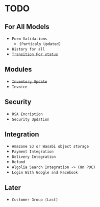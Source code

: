 # TODO

## For All Models
* ``Form Validations``
  * `(Particaly Updated)`
* ``History for all``
* ~~``Transition For status``~~

## Modules
* ~~``Inventory Update``~~
* ``Invoice``


## Security
* ``RSA Encription``
* ``Security Updation``

## Integration
* ``Amazone S3 or Wasabi object storage``
* ``Payment Integration``
* ``Delivery Integration``
* ``Refund``
* ``Algolia Search Integration -> (On POC)``
* ``Login With Google and Facebook``

## Later
* ``Customer Group (Last)``



